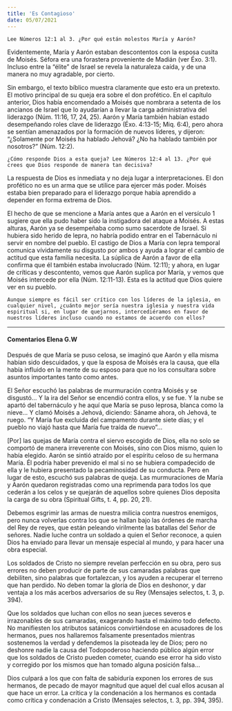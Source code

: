 ```yaml
---
title: 'Es Contagioso'
date: 05/07/2021
---
```


`Lee Números 12:1 al 3. ¿Por qué están molestos María y Aarón?`

Evidentemente, María y Aarón estaban descontentos con la esposa cusita de Moisés. Séfora era una forastera proveniente de Madián (ver Éxo. 3:1). Incluso entre la “élite” de Israel se revela la naturaleza caída, y de una manera no muy agradable, por cierto.

Sin embargo, el texto bíblico muestra claramente que esto era un pretexto. El motivo principal de su queja era sobre el don profético. En el capítulo anterior, Dios había encomendado a Moisés que nombrara a setenta de los ancianos de Israel que lo ayudarían a llevar la carga administrativa del liderazgo (Núm. 11:16, 17, 24, 25). Aarón y María también habían estado desempeñando roles clave de liderazgo (Éxo. 4:13-15; Miq. 6:4), pero ahora se sentían amenazados por la formación de nuevos líderes, y dijeron: “¿Solamente por Moisés ha hablado Jehová? ¿No ha hablado también por nosotros?” (Núm. 12:2).

`¿Cómo responde Dios a esta queja? Lee Números 12:4 al 13. ¿Por qué crees que Dios responde de manera tan decisiva?`

La respuesta de Dios es inmediata y no deja lugar a interpretaciones. El don profético no es un arma que se utilice para ejercer más poder. Moisés estaba bien preparado para el liderazgo porque había aprendido a depender en forma extrema de Dios.

El hecho de que se mencione a María antes que a Aarón en el versículo 1 sugiere que ella pudo haber sido la instigadora del ataque a Moisés. A estas alturas, Aarón ya se desempeñaba como sumo sacerdote de Israel. Si hubiera sido herido de lepra, no habría podido entrar en el Tabernáculo ni servir en nombre del pueblo. El castigo de Dios a María con lepra temporal comunica vívidamente su disgusto por ambos y ayuda a lograr el cambio de actitud que esta familia necesita. La súplica de Aarón a favor de ella confirma que él también estaba involucrado (Núm. 12:11); y ahora, en lugar de críticas y descontento, vemos que Aarón suplica por María, y vemos que Moisés intercede por ella (Núm. 12:11-13). Esta es la actitud que Dios quiere ver en su pueblo.

`Aunque siempre es fácil ser crítico con los líderes de la iglesia, en cualquier nivel, ¿cuánto mejor sería nuestra iglesia y nuestra vida espiritual si, en lugar de quejarnos, intercediéramos en favor de nuestros líderes incluso cuando no estamos de acuerdo con ellos?`

---

#### Comentarios Elena G.W

Después de que María se puso celosa, se imaginó que Aarón y ella misma habían sido descuidados, y que la esposa de Moisés era la causa, que ella había influido en la mente de su esposo para que no los consultara sobre asuntos importantes tanto como antes.

El Señor escuchó las palabras de murmuración contra Moisés y se disgustó… Y la ira del Señor se encendió contra ellos, y se fue. Y la nube se apartó del tabernáculo y he aquí que María se puso leprosa, blanca como la nieve… Y clamó Moisés a Jehová, diciendo: Sáname ahora, oh Jehová, te ruego. “Y María fue excluida del campamento durante siete días; y el pueblo no viajó hasta que María fue traída de nuevo”…

[Por] las quejas de María contra el siervo escogido de Dios, ella no solo se comportó de manera irreverente con Moisés, sino con Dios mismo, quien lo había elegido. Aarón se sintió atraído por el espíritu celoso de su hermana María. Él podría haber prevenido el mal si no se hubiera compadecido de ella y le hubiera presentado la pecaminosidad de su conducta. Pero en lugar de esto, escuchó sus palabras de queja. Las murmuraciones de María y Aarón quedaron registradas como una reprimenda para todos los que cederán a los celos y se quejarán de aquellos sobre quienes Dios deposita la carga de su obra (Spiritual Gifts, t. 4, pp. 20, 21).

Debemos esgrimir las armas de nuestra milicia contra nuestros enemigos, pero nunca volverlas contra los que se hallan bajo las órdenes de marcha del Rey de reyes, que están peleando virilmente las batallas del Señor de señores. Nadie luche contra un soldado a quien el Señor reconoce, a quien Dios ha enviado para llevar un mensaje especial al mundo, y para hacer una obra especial.

Los soldados de Cristo no siempre revelan perfección en su obra, pero sus errores no deben producir de parte de sus camaradas palabras que debiliten, sino palabras que fortalezcan, y los ayuden a recuperar el terreno que han perdido. No deben tomar la gloria de Dios en deshonor, y dar ventaja a los más acerbos adversarios de su Rey (Mensajes selectos, t. 3, p. 394).

Que los soldados que luchan con ellos no sean jueces severos e irrazonables de sus camaradas, exagerando hasta el máximo todo defecto. No manifiesten los atributos satánicos convirtiéndose en acusadores de los hermanos, pues nos hallaremos falsamente presentados mientras sostenemos la verdad y defendemos la pisoteada ley de Dios; pero no deshonre nadie la causa del Todopoderoso haciendo público algún error que los soldados de Cristo pueden cometer, cuando ese error ha sido visto y corregido por los mismos que han tomado alguna posición falsa…

Dios culpará a los que con falta de sabiduría exponen los errores de sus hermanos, de pecado de mayor magnitud que aquel del cual ellos acusan al que hace un error. La crítica y la condenación a los hermanos es contada como crítica y condenación a Cristo (Mensajes selectos, t. 3, pp. 394, 395).